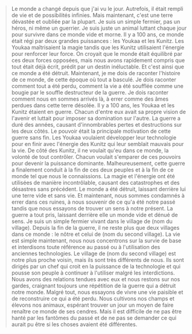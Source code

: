 >Le monde a changé depuis que j'ai vu le jour. Autrefois, il était rempli de vie et de possibilités infinies. Mais maintenant, c'est une terre dévastée et oubliée par la plupart. Je suis un simple fermier, pas un héros, ni même un guerrier. Je suis juste un animal luttant chaque jour pour survivre dans ce monde vide et morne.
Il y a 100 ans, ce monde était régi par deux grandes puissances : les Youkaa et les Kunitz. Les Youkaa maîtrisaient la magie tandis que les Kunitz utilisaient l'énergie pour renforcer leur force. On croyait que le monde était équilibré par ces deux forces opposées, mais nous avons rapidement compris que tout était déjà écrit, prédit par un destin inéluctable. Et c'est ainsi que ce monde a été détruit.
Maintenant, je me dois de raconter l'histoire de ce monde, de cette époque où tout a basculé. Je dois raconter comment tout a été perdu, comment la vie a été soufflée comme une bougie par le souffle destructeur de la guerre. Je dois raconter comment nous en sommes arrivés là, à errer comme des âmes perdues dans cette terre désolée.
Il y a 100 ans, les Youkaa et les Kunitz étaient en guerre. Chacun d'entre eux avait sa propre vision de l'avenir et luttait pour imposer sa domination sur l'autre. La guerre a duré des années, causant d'innombrables pertes et destructions sur les deux côtés.
Le pouvoir était la principale motivation de cette guerre sans fin. Les Youkaa voulaient développer leur technologie pour en finir avec l'énergie des Kunitz qui leur semblait mauvais pour la vie. De côté des Kunitz, il ne voulait qu'eu dans ce monde, la volonté de tout contrôler. Chacun voulait s'emparer de ces pouvoirs pour devenir la puissance dominante.
Malheureusement, cette guerre a finalement conduit à la fin de ces deux peuples et à la fin de ce monde tel que nous le connaissions. La magie et l'énergie ont été utilisées de manière incontrôlable, causant des catastrophes et des désastres sans précédent. Le monde a été détruit, laissant derrière lui une terre vide et sans vie.
Et maintenant, nous sommes condamnés à errer dans ces ruines, à nous souvenir de ce qu'a été notre passé tandis que nous essayons de trouver un sens à notre présent. La guerre a tout pris, laissant derrière elle un monde vide et dénué de sens.
Je suis un simple fermier vivant dans le village de (nom du village). Depuis la fin de la guerre, il ne reste plus que deux villages dans ce monde : le nôtre et celui de (nom du second village). La vie est simple maintenant, nous nous concentrons sur la survie de base et interdisons toute référence au passé ou à l'utilisation des anciennes technologies.
Le village de (nom du second village) est notre plus proche voisin, mais ils sont très différents de nous. Ils sont dirigés par un chef qui croit en la puissance de la technologie et qui pousse son peuple à continuer à l'utiliser malgré les interdictions. Nous avons des relations tendues avec eux et nous restons sur nos gardes, craignant toujours une répétition de la guerre qui a détruit notre monde.
Malgré tout, nous essayons de vivre une vie paisible et de reconstruire ce qui a été perdu. Nous cultivons nos champs et élevons nos animaux, espérant trouver un jour un moyen de faire renaître ce monde de ses cendres. Mais il est difficile de ne pas être hanté par les fantômes du passé et de ne pas se demander ce qui aurait pu être si les choses avaient été différentes.